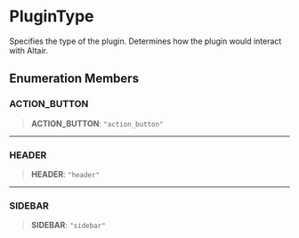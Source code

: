 # PluginType

Specifies the type of the plugin.
Determines how the plugin would interact with Altair.

## Enumeration Members

### ACTION\_BUTTON

> **ACTION\_BUTTON**: `"action_button"`

***

### HEADER

> **HEADER**: `"header"`

***

### SIDEBAR

> **SIDEBAR**: `"sidebar"`
